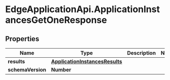 # EdgeApplicationApi.ApplicationInstancesGetOneResponse

## Properties

Name | Type | Description | Notes
------------ | ------------- | ------------- | -------------
**results** | [**ApplicationInstancesResults**](ApplicationInstancesResults.md) |  | 
**schemaVersion** | **Number** |  | 


